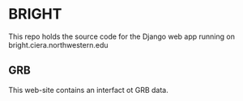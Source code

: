 # BRIGHT
This repo holds the source code for the Django web app running on bright.ciera.northwestern.edu


## GRB
This web-site contains an interfact ot GRB data.
